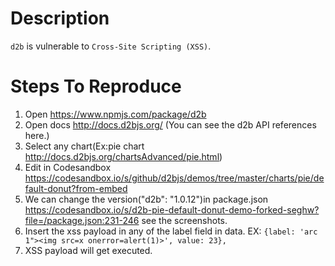 # Description

`d2b` is vulnerable to `Cross-Site Scripting (XSS)`.

# Steps To Reproduce

1. Open https://www.npmjs.com/package/d2b
2. Open docs http://docs.d2bjs.org/ (You can see the d2b API references here.)
3. Select any chart(Ex:pie chart http://docs.d2bjs.org/chartsAdvanced/pie.html)
4. Edit in Codesandbox https://codesandbox.io/s/github/d2bjs/demos/tree/master/charts/pie/default-donut?from-embed
5. We can change the version("d2b": "1.0.12")in package.json https://codesandbox.io/s/d2b-pie-default-donut-demo-forked-seghw?file=/package.json:231-246 see the screenshots.
6. Insert the xss payload in any of the label field in data. EX: `{label: 'arc 1"><img src=x onerror=alert(1)>', value: 23},`
7. XSS payload will get executed.
